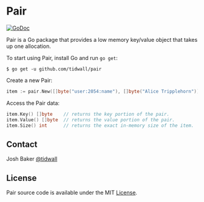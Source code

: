 Pair
====
<a href="https://godoc.org/github.com/tidwall/pair"><img src="https://img.shields.io/badge/api-reference-blue.svg?style=flat-square" alt="GoDoc"></a>

Pair is a Go package that provides a low memory key/value object that takes up one allocation.

To start using Pair, install Go and run `go get`:

```
$ go get -u github.com/tidwall/pair
```

Create a new Pair:

```go
item := pair.New([]byte("user:2054:name"), []byte("Alice Tripplehorn"))
```

Access the Pair data:
```go
item.Key() []byte    // returns the key portion of the pair.
item.Value() []byte  // returns the value portion of the pair.
item.Size() int      // returns the exact in-memory size of the item.
```

Contact
-------
Josh Baker [@tidwall](http://twitter.com/tidwall)

License
-------
Pair source code is available under the MIT [License](/LICENSE).

